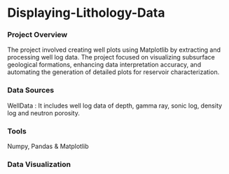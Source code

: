 # Displaying-Lithology-Data

### Project Overview
The project involved creating well plots using Matplotlib by extracting and processing well log data. The project focused on visualizing subsurface geological formations, enhancing data interpretation accuracy, and automating the generation of detailed plots for reservoir characterization.

### Data Sources
WellData : It includes well log data of depth, gamma ray, sonic log, density log and neutron porosity.

### Tools
Numpy, Pandas & Matplotlib

### Data Visualization 
